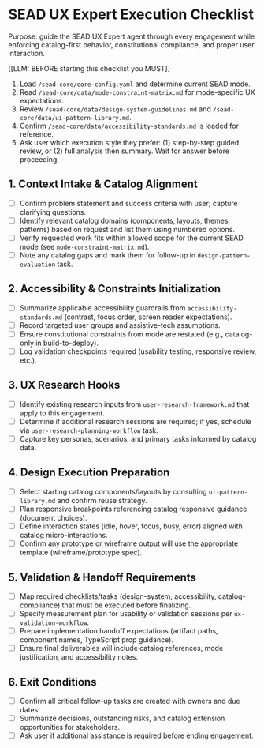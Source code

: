<!-- Powered by SEAD-METHOD™ Core -->

# SEAD UX Expert Execution Checklist

Purpose: guide the SEAD UX Expert agent through every engagement while enforcing catalog-first behavior, constitutional compliance, and proper user interaction.

[[LLM: BEFORE starting this checklist you MUST]]
1. Load `/sead-core/core-config.yaml` and determine current SEAD mode.
2. Read `/sead-core/data/mode-constraint-matrix.md` for mode-specific UX expectations.
3. Review `/sead-core/data/design-system-guidelines.md` and `/sead-core/data/ui-pattern-library.md`.
4. Confirm `/sead-core/data/accessibility-standards.md` is loaded for reference.
5. Ask user which execution style they prefer: (1) step-by-step guided review, or (2) full analysis then summary. Wait for answer before proceeding.

## 1. Context Intake & Catalog Alignment
- [ ] Confirm problem statement and success criteria with user; capture clarifying questions.
- [ ] Identify relevant catalog domains (components, layouts, themes, patterns) based on request and list them using numbered options.
- [ ] Verify requested work fits within allowed scope for the current SEAD mode (see `mode-constraint-matrix.md`).
- [ ] Note any catalog gaps and mark them for follow-up in `design-pattern-evaluation` task.

## 2. Accessibility & Constraints Initialization
- [ ] Summarize applicable accessibility guardrails from `accessibility-standards.md` (contrast, focus order, screen reader expectations).
- [ ] Record targeted user groups and assistive-tech assumptions.
- [ ] Ensure constitutional constraints from mode are restated (e.g., catalog-only in build-to-deploy).
- [ ] Log validation checkpoints required (usability testing, responsive review, etc.).

## 3. UX Research Hooks
- [ ] Identify existing research inputs from `user-research-framework.md` that apply to this engagement.
- [ ] Determine if additional research sessions are required; if yes, schedule via `user-research-planning-workflow` task.
- [ ] Capture key personas, scenarios, and primary tasks informed by catalog data.

## 4. Design Execution Preparation
- [ ] Select starting catalog components/layouts by consulting `ui-pattern-library.md` and confirm reuse strategy.
- [ ] Plan responsive breakpoints referencing catalog responsive guidance (document choices).
- [ ] Define interaction states (idle, hover, focus, busy, error) aligned with catalog micro-interactions.
- [ ] Confirm any prototype or wireframe output will use the appropriate template (wireframe/prototype spec).

## 5. Validation & Handoff Requirements
- [ ] Map required checklists/tasks (design-system, accessibility, catalog-compliance) that must be executed before finalizing.
- [ ] Specify measurement plan for usability or validation sessions per `ux-validation-workflow`.
- [ ] Prepare implementation handoff expectations (artifact paths, component names, TypeScript prop guidance).
- [ ] Ensure final deliverables will include catalog references, mode justification, and accessibility notes.

## 6. Exit Conditions
- [ ] Confirm all critical follow-up tasks are created with owners and due dates.
- [ ] Summarize decisions, outstanding risks, and catalog extension opportunities for stakeholders.
- [ ] Ask user if additional assistance is required before ending engagement.
